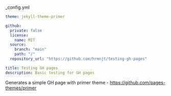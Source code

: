 
_config.yml
```yaml
theme: jekyll-theme-primer

github:
  private: false
  license:
    name: MIT
  source:
    branch: "main"
    path: "/"
  repository_url: "https://github.com/hrmnjt/testing-gh-pages"

title: Testing GH pages
description: Basic testing for GH pages
```

Generates a simple GH page with primer theme - https://github.com/pages-themes/primer

